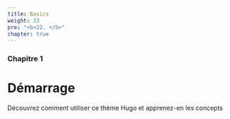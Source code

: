 ```yaml
---
title: Basics
weight: 33
pre: "<b>22. </b>"
chapter: true
---
```


### Chapitre 1

# Démarrage

Découvrez comment utiliser ce thème Hugo et apprenez-en les concepts
